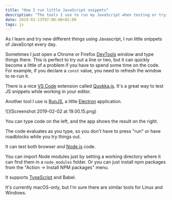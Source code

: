 ```yaml
---
title: "How I run little JavaScript snippets"
description: "The tools I use to run my JavaScript when testing or trying out things"
date: 2019-02-13T07:00:00+02:00
tags: js
---
```


As I learn and try new different things using Javascript, I run little snippets of JavaScript every day.

Sometimes I just open a Chrome or Firefox [DevTools](/browser-dev-tools/) window and type things there. This is perfect to try out a line or two, but it can quickly become a little of a problem if you have to spend some time on the code. For example, if you declare a `const` value, you need to refresh the window to re-run it.

There is a nice [VS Code](/vscode/) extension called [Quokka.js](https://marketplace.visualstudio.com/items?itemName=WallabyJs.quokka-vscode). It's a great way to test JS snippets while working in your editor.

Another tool I use is [RunJS](https://projects.lukehaas.me/runjs/), a little [Electron](/electron/) application.

![](Screenshot 2019-02-02 at 19.00.15.png)

You can type code on the left, and the app shows the result on the right.

The code evaluates as you type, so you don't have to press "run" or have roadblocks while you try things out.

It can test both browser _and_ [Node.js](/nodejs/) code.

You can import Node modules just by setting a working directory where it can find them in a `node_modules` folder. Or you can just install npm packages from the "Action -> Install NPM packages" menu.

It supports [TypeScript](/typescript/) and Babel.

It's currently macOS-only, but I'm sure there are similar tools for Linux and Windows.

